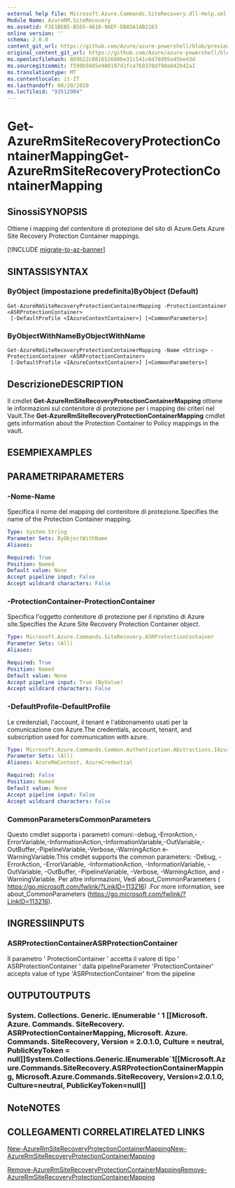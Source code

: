 ```yaml
---
external help file: Microsoft.Azure.Commands.SiteRecovery.dll-Help.xml
Module Name: AzureRM.SiteRecovery
ms.assetid: F3E1BEB5-B565-4618-9AEF-DB85A1AB2163
online version: ''
schema: 2.0.0
content_git_url: https://github.com/Azure/azure-powershell/blob/preview/src/ResourceManager/SiteRecovery/Commands.SiteRecovery/help/Get-AzureRmSiteRecoveryProtectionContainerMapping.md
original_content_git_url: https://github.com/Azure/azure-powershell/blob/preview/src/ResourceManager/SiteRecovery/Commands.SiteRecovery/help/Get-AzureRmSiteRecoveryProtectionContainerMapping.md
ms.openlocfilehash: 869b22c881652680be31c541c6d70d95a45be43d
ms.sourcegitcommit: f599b50d5e980197d1fca769378df90a842b42a1
ms.translationtype: MT
ms.contentlocale: it-IT
ms.lasthandoff: 08/20/2020
ms.locfileid: "93512904"
---
```

# <span data-ttu-id="4deb9-101">Get-AzureRmSiteRecoveryProtectionContainerMapping</span><span class="sxs-lookup"><span data-stu-id="4deb9-101">Get-AzureRmSiteRecoveryProtectionContainerMapping</span></span>

## <span data-ttu-id="4deb9-102">Sinossi</span><span class="sxs-lookup"><span data-stu-id="4deb9-102">SYNOPSIS</span></span>
<span data-ttu-id="4deb9-103">Ottiene i mapping del contenitore di protezione del sito di Azure.</span><span class="sxs-lookup"><span data-stu-id="4deb9-103">Gets Azure Site Recovery Protection Container mappings.</span></span>

[!INCLUDE [migrate-to-az-banner](../../includes/migrate-to-az-banner.md)]

## <span data-ttu-id="4deb9-104">SINTASSI</span><span class="sxs-lookup"><span data-stu-id="4deb9-104">SYNTAX</span></span>

### <span data-ttu-id="4deb9-105">ByObject (impostazione predefinita)</span><span class="sxs-lookup"><span data-stu-id="4deb9-105">ByObject (Default)</span></span>
```
Get-AzureRmSiteRecoveryProtectionContainerMapping -ProtectionContainer <ASRProtectionContainer>
 [-DefaultProfile <IAzureContextContainer>] [<CommonParameters>]
```

### <span data-ttu-id="4deb9-106">ByObjectWithName</span><span class="sxs-lookup"><span data-stu-id="4deb9-106">ByObjectWithName</span></span>
```
Get-AzureRmSiteRecoveryProtectionContainerMapping -Name <String> -ProtectionContainer <ASRProtectionContainer>
 [-DefaultProfile <IAzureContextContainer>] [<CommonParameters>]
```

## <span data-ttu-id="4deb9-107">Descrizione</span><span class="sxs-lookup"><span data-stu-id="4deb9-107">DESCRIPTION</span></span>
<span data-ttu-id="4deb9-108">Il cmdlet **Get-AzureRmSiteRecoveryProtectionContainerMapping** ottiene le informazioni sul contenitore di protezione per i mapping dei criteri nel Vault.</span><span class="sxs-lookup"><span data-stu-id="4deb9-108">The **Get-AzureRmSiteRecoveryProtectionContainerMapping** cmdlet gets information about the Protection Container to Policy mappings in the vault.</span></span>

## <span data-ttu-id="4deb9-109">ESEMPI</span><span class="sxs-lookup"><span data-stu-id="4deb9-109">EXAMPLES</span></span>

## <span data-ttu-id="4deb9-110">PARAMETRI</span><span class="sxs-lookup"><span data-stu-id="4deb9-110">PARAMETERS</span></span>

### <span data-ttu-id="4deb9-111">-Nome</span><span class="sxs-lookup"><span data-stu-id="4deb9-111">-Name</span></span>
<span data-ttu-id="4deb9-112">Specifica il nome del mapping del contenitore di protezione.</span><span class="sxs-lookup"><span data-stu-id="4deb9-112">Specifies the name of the Protection Container mapping.</span></span>

```yaml
Type: System.String
Parameter Sets: ByObjectWithName
Aliases: 

Required: True
Position: Named
Default value: None
Accept pipeline input: False
Accept wildcard characters: False
```

### <span data-ttu-id="4deb9-113">-ProtectionContainer</span><span class="sxs-lookup"><span data-stu-id="4deb9-113">-ProtectionContainer</span></span>
<span data-ttu-id="4deb9-114">Specifica l'oggetto contenitore di protezione per il ripristino di Azure site.</span><span class="sxs-lookup"><span data-stu-id="4deb9-114">Specifies the Azure Site Recovery Protection Container object.</span></span>

```yaml
Type: Microsoft.Azure.Commands.SiteRecovery.ASRProtectionContainer
Parameter Sets: (All)
Aliases: 

Required: True
Position: Named
Default value: None
Accept pipeline input: True (ByValue)
Accept wildcard characters: False
```

### <span data-ttu-id="4deb9-115">-DefaultProfile</span><span class="sxs-lookup"><span data-stu-id="4deb9-115">-DefaultProfile</span></span>
<span data-ttu-id="4deb9-116">Le credenziali, l'account, il tenant e l'abbonamento usati per la comunicazione con Azure.</span><span class="sxs-lookup"><span data-stu-id="4deb9-116">The credentials, account, tenant, and subscription used for communication with azure.</span></span>

```yaml
Type: Microsoft.Azure.Commands.Common.Authentication.Abstractions.IAzureContextContainer
Parameter Sets: (All)
Aliases: AzureRmContext, AzureCredential

Required: False
Position: Named
Default value: None
Accept pipeline input: False
Accept wildcard characters: False
```

### <span data-ttu-id="4deb9-117">CommonParameters</span><span class="sxs-lookup"><span data-stu-id="4deb9-117">CommonParameters</span></span>
<span data-ttu-id="4deb9-118">Questo cmdlet supporta i parametri comuni:-debug,-ErrorAction,-ErrorVariable,-InformationAction,-InformationVariable,-OutVariable,-OutBuffer,-PipelineVariable,-Verbose,-WarningAction e-WarningVariable.</span><span class="sxs-lookup"><span data-stu-id="4deb9-118">This cmdlet supports the common parameters: -Debug, -ErrorAction, -ErrorVariable, -InformationAction, -InformationVariable, -OutVariable, -OutBuffer, -PipelineVariable, -Verbose, -WarningAction, and -WarningVariable.</span></span> <span data-ttu-id="4deb9-119">Per altre informazioni, Vedi about_CommonParameters ( https://go.microsoft.com/fwlink/?LinkID=113216) .</span><span class="sxs-lookup"><span data-stu-id="4deb9-119">For more information, see about_CommonParameters (https://go.microsoft.com/fwlink/?LinkID=113216).</span></span>

## <span data-ttu-id="4deb9-120">INGRESSI</span><span class="sxs-lookup"><span data-stu-id="4deb9-120">INPUTS</span></span>

### <span data-ttu-id="4deb9-121">ASRProtectionContainer</span><span class="sxs-lookup"><span data-stu-id="4deb9-121">ASRProtectionContainer</span></span>
<span data-ttu-id="4deb9-122">Il parametro ' ProtectionContainer ' accetta il valore di tipo ' ASRProtectionContainer ' dalla pipeline</span><span class="sxs-lookup"><span data-stu-id="4deb9-122">Parameter 'ProtectionContainer' accepts value of type 'ASRProtectionContainer' from the pipeline</span></span>

## <span data-ttu-id="4deb9-123">OUTPUT</span><span class="sxs-lookup"><span data-stu-id="4deb9-123">OUTPUTS</span></span>

### <span data-ttu-id="4deb9-124">System. Collections. Generic. IEnumerable ' 1 [[Microsoft. Azure. Commands. SiteRecovery. ASRProtectionContainerMapping, Microsoft. Azure. Commands. SiteRecovery, Version = 2.0.1.0, Culture = neutral, PublicKeyToken = null]]</span><span class="sxs-lookup"><span data-stu-id="4deb9-124">System.Collections.Generic.IEnumerable\`1[[Microsoft.Azure.Commands.SiteRecovery.ASRProtectionContainerMapping, Microsoft.Azure.Commands.SiteRecovery, Version=2.0.1.0, Culture=neutral, PublicKeyToken=null]]</span></span>

## <span data-ttu-id="4deb9-125">Note</span><span class="sxs-lookup"><span data-stu-id="4deb9-125">NOTES</span></span>

## <span data-ttu-id="4deb9-126">COLLEGAMENTI CORRELATI</span><span class="sxs-lookup"><span data-stu-id="4deb9-126">RELATED LINKS</span></span>

[<span data-ttu-id="4deb9-127">New-AzureRmSiteRecoveryProtectionContainerMapping</span><span class="sxs-lookup"><span data-stu-id="4deb9-127">New-AzureRmSiteRecoveryProtectionContainerMapping</span></span>](./New-AzureRmSiteRecoveryProtectionContainerMapping.md)

[<span data-ttu-id="4deb9-128">Remove-AzureRmSiteRecoveryProtectionContainerMapping</span><span class="sxs-lookup"><span data-stu-id="4deb9-128">Remove-AzureRmSiteRecoveryProtectionContainerMapping</span></span>](./Remove-AzureRmSiteRecoveryProtectionContainerMapping.md)
